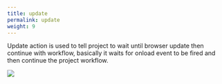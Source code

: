 ```yaml
---
title: update
permalink: update
weight: 9
---
```


Update action is used to tell project to wait until browser update then continue with workflow, basically it waits for onload event to be fired and then continue the project workflow. 

![](/images/extension/actions/update.jpg)
